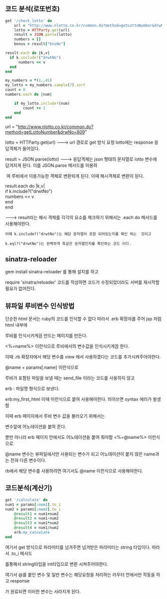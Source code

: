 ## 코드 분석(로또번호)



```ruby
get '/check_lotto' do
	url = "http://www.nlotto.co.kr/common.do?method=getLottoNumber&drwNo=809"
    lotto = HTTParty.get(url)
    result = JSON.parse(lotto) 
	numbers = []
	bonus = result["bnsNo"]

result.each do |k,v|
  if k.include?("drwtNo")
      numbers << v
  end
end

my_numbers = *(1..45)
my_lotto = my_numbers.sample(7).sort
count = 0
numbers.each do |num|

    if my_lotto.include?(num) 
        count += 1
    end
end

```


  



url = "http://www.nlotto.co.kr/common.do?method=getLottoNumber&drwNo=809"    

lotto = HTTParty.get(url)
--->  url 경로로 get 방식 요청 lotto에는 response 응답객체가 들어있다.

result = JSON.parse(lotto)
--->  응답객체는 json 형태의 문자열로 lotto 변수에 담겨지게 된다. 이를 JSON.parse 메서드를 이용하

​	여 루비에서 이용가능한 객체로 변환되게 된다. 이때 해시객체로 변환이 된다.


result.each do |k,v|        
	if k.include?("drwtNo")           
		numbers << v       
	end    
end

--->	result라는 해시 객체를 각각의 요소를 체크하기 위해서는 .each do 메서드를 사용해야한다. 

   	이때 k.include?("drwtNo")는 해당 문자열이 포함 되어있는지를 확인 하는  것이고

   	k.eql?("drwtNo")는 완벽하게 똑같은 문자열인지를 확인하는 코드 이다.



## sinatra-reloader

gem install sinatra-reloader 를 통해 설치를 하고 

require 'sinatra/reloader' 코드를 작성하면 코드가 수정되었더라도 서버를 재시작할 필요가 없어진다.



## 뷰파일 루비변수 인식방법

단순한 html 문서는 ruby의 코드를 인식할 수 없다 따라서 .erb 확장자를 주어 jsp 처럼 html 내부에 

루비를 인식시키게끔 만드는 페이지를 만든다.

<%=name%> 이런식으로 루비에서의 변수값을 인식시키게끔 한다.

이때 .rb 확장자에서 해당 변수를 view 에서 사용하겠다는 코드를 추가시켜주어야한다.

@name = params[:name] 이런식으로 

루비가 포함된 파일을 보낼 때는 send_file 이라는 코드를 사용하지 않고 

erb : 파일명 형식으로 보낸다.

erb:my_first_html 이때 이런식으로 붙여 사용해야한다. 띄어쓰면 syntax 에러가 발생함

이때 erb 페이지에서 루비 변수 값을 불러오기 위해서는 

변수앞에 어노테이션을 붙여 준다.

뿐만 아니라 erb 페이지 안에서도 어노테이션을 붙여 줘야함 <%=@name%> 이런식으로 

@name 변수는 뷰파일에서만 사용되는 변수가 되고 어노테이션이 붙지 않은 name과는 전혀 다른 변수이다.

rb에서 해당 변수를 사용하려면 여기서도 @name 이런식으로 사용해야한다.



## 코드분석(계산기)



```ruby
get '/calculate' do
num1 = params[:num1].to_i
num2 = params[:num2].to_i
    @result1 = num1+num2
    @result2 = num1-num2
    @result3 = num1*num2
    @result4 = num1/num2
    erb:my_calculate
end     

```

여기서 get 방식으로 파라미터를 넘겨주면 넘겨받은 파라미터는 string 타입이다. 따라서 .to_i 메서드

를통해서 string타입을 int타입으로 변환 시켜주어야한다.

여기서 @를 붙인 변수 및 일반 변수는 해당요청을 처리하는 라우터 안에서만 작동을 하고 response

가 완료되면 이러한 변수는 사라지게 된다.




​    